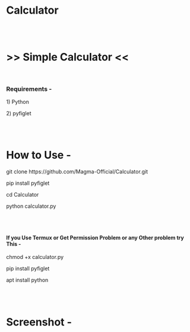 # Calculator
<br>
<br>
<h1> >> Simple Calculator << </h1>
<br>
<h3> Requirements - </h3>
<p> 1) Python </p>
<p> 2) pyfiglet </p>
<br>
<br>
<h1> How to Use - </h1>

<p> git clone https://github.com/Magma-Official/Calculator.git </p>
<p> pip install pyfiglet </p>
<p> cd Calculator </p>
<p> python calculator.py </p>

<br>
<br>

<h4>If you Use Termux or Get Permission Problem or any Other problem try This -</h4>
<p> chmod +x calculator.py </p>
<p> pip install pyfiglet </p>
<p> apt install python </p>

<br>
<br>

<h1> Screenshot - </h1>
<img src="">
